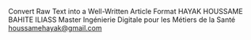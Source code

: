 Convert Raw Text into a Well-Written Article Format
HAYAK HOUSSAME
BAHITE ILIASS
Master Ingénierie Digitale pour les Métiers de la Santé
houssamehayak@gmail.com
